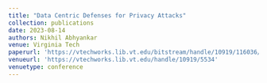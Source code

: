 ```yaml
---
title: "Data Centric Defenses for Privacy Attacks"
collection: publications
date: 2023-08-14
authors: Nikhil Abhyankar
venue: Virginia Tech
paperurl: 'https://vtechworks.lib.vt.edu/bitstream/handle/10919/116036/Abhyankar_NS_T_2023.pdf?sequence=1'
venueurl: 'https://vtechworks.lib.vt.edu/handle/10919/5534'
venuetype: conference
---
```

<!-- ---
title: "Under the Roof of Rebels: Civilian Targeting After Territorial Takeover in Sierra Leone"
collection: publications
permalink: /publication/2020-civilian-targeting
date: 2020-06-08
venue: 'International Studies Quarterly'
paperurl: '/files/pdf/research/Under the Roof of Rebels.pdf'
link: 'https://doi.org/10.1093/isq/sqaa009'
code: 'https://doi.org/10.7910/DVN/BEKPWV'
citation: 'Oswald, Christian, Melanie Sauter, Sigrid Weber, and Rob Williams.<sup>*</sup> 2020. &quot;Under the Roof of Rebels: Civilian Targeting After Territorial Takeover in Sierra Leone.&quot; <i>International Studies Quarterly</i> 64(2): 295–305. doi:10.1093/isq/sqaa009'
--- -->